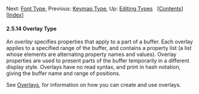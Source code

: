 

Next: [Font Type](Font-Type.html), Previous: [Keymap Type](Keymap-Type.html), Up: [Editing Types](Editing-Types.html)   \[[Contents](index.html#SEC_Contents "Table of contents")]\[[Index](Index.html "Index")]

#### 2.5.14 Overlay Type

An *overlay* specifies properties that apply to a part of a buffer. Each overlay applies to a specified range of the buffer, and contains a property list (a list whose elements are alternating property names and values). Overlay properties are used to present parts of the buffer temporarily in a different display style. Overlays have no read syntax, and print in hash notation, giving the buffer name and range of positions.

See [Overlays](Overlays.html), for information on how you can create and use overlays.
